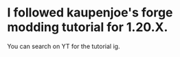 # I followed kaupenjoe's forge modding tutorial for 1.20.X.

You can search on YT for the tutorial ig.
